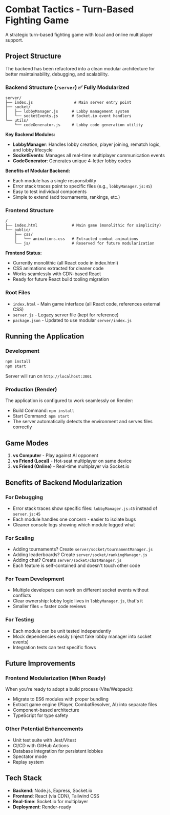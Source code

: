 # Combat Tactics - Turn-Based Fighting Game

A strategic turn-based fighting game with local and online multiplayer support.

## Project Structure

The backend has been refactored into a clean modular architecture for better maintainability, debugging, and scalability.

### Backend Structure (`/server`) ✅ Fully Modularized

```
server/
├── index.js                  # Main server entry point
├── socket/
│   ├── lobbyManager.js      # Lobby management system
│   └── socketEvents.js      # Socket.io event handlers
└── utils/
    └── codeGenerator.js     # Lobby code generation utility
```

**Key Backend Modules:**
- **LobbyManager**: Handles lobby creation, player joining, rematch logic, and lobby lifecycle
- **SocketEvents**: Manages all real-time multiplayer communication events
- **CodeGenerator**: Generates unique 4-letter lobby codes

**Benefits of Modular Backend:**
- Each module has a single responsibility
- Error stack traces point to specific files (e.g., `lobbyManager.js:45`)
- Easy to test individual components
- Simple to extend (add tournaments, rankings, etc.)

### Frontend Structure

```
/
├── index.html               # Main game (monolithic for simplicity)
└── public/
    ├── css/
    │   └── animations.css   # Extracted combat animations
    └── js/                  # Reserved for future modularization
```

**Frontend Status:**
- Currently monolithic (all React code in index.html)
- CSS animations extracted for cleaner code
- Works seamlessly with CDN-based React
- Ready for future React build tooling migration

### Root Files

- `index.html` - Main game interface (all React code, references external CSS)
- `server.js` - Legacy server file (kept for reference)
- `package.json` - Updated to use modular `server/index.js`

## Running the Application

### Development

```bash
npm install
npm start
```

Server will run on `http://localhost:3001`

### Production (Render)

The application is configured to work seamlessly on Render:
- Build Command: `npm install`
- Start Command: `npm start`
- The server automatically detects the environment and serves files correctly

## Game Modes

1. **vs Computer** - Play against AI opponent
2. **vs Friend (Local)** - Hot-seat multiplayer on same device
3. **vs Friend (Online)** - Real-time multiplayer via Socket.io

## Benefits of Backend Modularization

### For Debugging
- Error stack traces show specific files: `lobbyManager.js:45` instead of `server.js:45`
- Each module handles one concern - easier to isolate bugs
- Cleaner console logs showing which module logged what

### For Scaling
- Adding tournaments? Create `server/socket/tournamentManager.js`
- Adding leaderboards? Create `server/socket/rankingManager.js`
- Adding chat? Create `server/socket/chatManager.js`
- Each feature is self-contained and doesn't touch other code

### For Team Development
- Multiple developers can work on different socket events without conflicts
- Clear ownership: lobby logic lives in `lobbyManager.js`, that's it
- Smaller files = faster code reviews

### For Testing
- Each module can be unit tested independently
- Mock dependencies easily (inject fake lobby manager into socket events)
- Integration tests can test specific flows

## Future Improvements

### Frontend Modularization (When Ready)
When you're ready to adopt a build process (Vite/Webpack):
- Migrate to ES6 modules with proper bundling
- Extract game engine (Player, CombatResolver, AI) into separate files
- Component-based architecture
- TypeScript for type safety

### Other Potential Enhancements
- Unit test suite with Jest/Vitest
- CI/CD with GitHub Actions
- Database integration for persistent lobbies
- Spectator mode
- Replay system

## Tech Stack

- **Backend**: Node.js, Express, Socket.io
- **Frontend**: React (via CDN), Tailwind CSS
- **Real-time**: Socket.io for multiplayer
- **Deployment**: Render-ready
